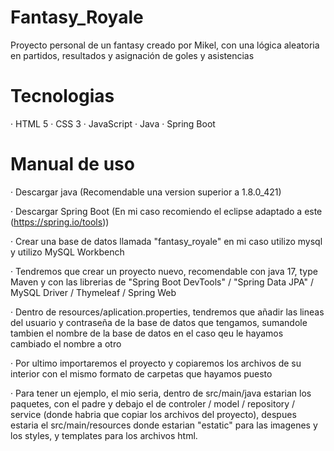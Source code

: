 # Fantasy_Royale
Proyecto personal de un fantasy creado por Mikel, con una lógica aleatoria en partidos, resultados y asignación de goles y asistencias

# Tecnologias

· HTML 5
· CSS 3
· JavaScript
· Java
· Spring Boot

# Manual de uso

· Descargar java (Recomendable una version superior a 1.8.0_421)

· Descargar Spring Boot (En mi caso recomiendo el eclipse adaptado a este (https://spring.io/tools))

· Crear una base de datos llamada "fantasy_royale" en mi caso utilizo mysql y utilizo MySQL Workbench

· Tendremos que crear un proyecto nuevo, recomendable con java 17, type Maven y con las librerias de "Spring Boot DevTools" / "Spring Data JPA" / MySQL Driver / Thymeleaf / Spring Web

· Dentro de resources/aplication.properties, tendremos que añadir las lineas del usuario y contraseña de la base de datos que tengamos, sumandole tambien el nombre de la base de datos en el caso qeu le hayamos cambiado el nombre a otro

· Por ultimo importaremos el proyecto y copiaremos los archivos de su interior con el mismo formato de carpetas que hayamos puesto

· Para tener un ejemplo, el mio seria, dentro de src/main/java estarian los paquetes, con el padre y debajo el de controler / model / repository / service (donde habria que copiar los archivos del proyecto), despues estaria el src/main/resources donde estarian "estatic" para las imagenes y los styles, y templates para los archivos html.

